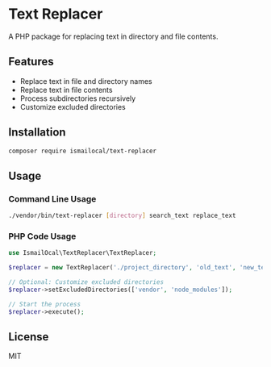 # Text Replacer

A PHP package for replacing text in directory and file contents.

## Features

- Replace text in file and directory names
- Replace text in file contents
- Process subdirectories recursively
- Customize excluded directories

## Installation

```bash
composer require ismailocal/text-replacer
```

## Usage

### Command Line Usage

```bash
./vendor/bin/text-replacer [directory] search_text replace_text
```

### PHP Code Usage

```php
use IsmailOcal\TextReplacer\TextReplacer;

$replacer = new TextReplacer('./project_directory', 'old_text', 'new_text');

// Optional: Customize excluded directories
$replacer->setExcludedDirectories(['vendor', 'node_modules']);

// Start the process
$replacer->execute();
```

## License

MIT 
